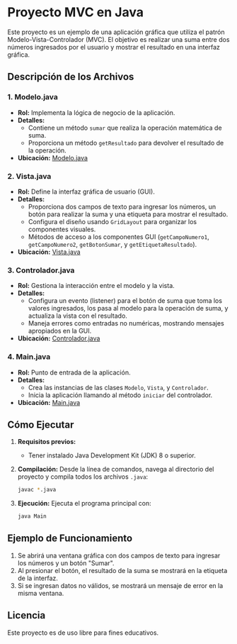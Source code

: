 
# Proyecto MVC en Java

Este proyecto es un ejemplo de una aplicación gráfica que utiliza el patrón Modelo-Vista-Controlador (MVC). El objetivo es realizar una suma entre dos números ingresados por el usuario y mostrar el resultado en una interfaz gráfica.

## Descripción de los Archivos

### 1. **Modelo.java**
- **Rol:** Implementa la lógica de negocio de la aplicación.
- **Detalles:**
  - Contiene un método `sumar` que realiza la operación matemática de suma.
  - Proporciona un método `getResultado` para devolver el resultado de la operación.
- **Ubicación:** [Modelo.java](Modelo.java)

### 2. **Vista.java**
- **Rol:** Define la interfaz gráfica de usuario (GUI).
- **Detalles:**
  - Proporciona dos campos de texto para ingresar los números, un botón para realizar la suma y una etiqueta para mostrar el resultado.
  - Configura el diseño usando `GridLayout` para organizar los componentes visuales.
  - Métodos de acceso a los componentes GUI (`getCampoNumero1`, `getCampoNumero2`, `getBotonSumar`, y `getEtiquetaResultado`).
- **Ubicación:** [Vista.java](Vista.java)

### 3. **Controlador.java**
- **Rol:** Gestiona la interacción entre el modelo y la vista.
- **Detalles:**
  - Configura un evento (listener) para el botón de suma que toma los valores ingresados, los pasa al modelo para la operación de suma, y actualiza la vista con el resultado.
  - Maneja errores como entradas no numéricas, mostrando mensajes apropiados en la GUI.
- **Ubicación:** [Controlador.java](Controlador.java)

### 4. **Main.java**
- **Rol:** Punto de entrada de la aplicación.
- **Detalles:**
  - Crea las instancias de las clases `Modelo`, `Vista`, y `Controlador`.
  - Inicia la aplicación llamando al método `iniciar` del controlador.
- **Ubicación:** [Main.java](Main.java)

## Cómo Ejecutar

1. **Requisitos previos:**
   - Tener instalado Java Development Kit (JDK) 8 o superior.

2. **Compilación:** Desde la línea de comandos, navega al directorio del proyecto y compila todos los archivos `.java`:
   ```bash
   javac *.java
   ```

3. **Ejecución:** Ejecuta el programa principal con:
   ```bash
   java Main
   ```

## Ejemplo de Funcionamiento

1. Se abrirá una ventana gráfica con dos campos de texto para ingresar los números y un botón "Sumar".
2. Al presionar el botón, el resultado de la suma se mostrará en la etiqueta de la interfaz.
3. Si se ingresan datos no válidos, se mostrará un mensaje de error en la misma ventana.

## Licencia

Este proyecto es de uso libre para fines educativos.
